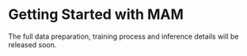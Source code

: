 # Getting Started with MAM
The full data preparation, training process and inference details will be released soon.